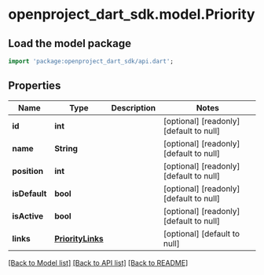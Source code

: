 # openproject_dart_sdk.model.Priority

## Load the model package
```dart
import 'package:openproject_dart_sdk/api.dart';
```

## Properties
Name | Type | Description | Notes
------------ | ------------- | ------------- | -------------
**id** | **int** |  | [optional] [readonly] [default to null]
**name** | **String** |  | [optional] [readonly] [default to null]
**position** | **int** |  | [optional] [readonly] [default to null]
**isDefault** | **bool** |  | [optional] [readonly] [default to null]
**isActive** | **bool** |  | [optional] [readonly] [default to null]
**links** | [**PriorityLinks**](PriorityLinks.md) |  | [optional] [default to null]

[[Back to Model list]](../README.md#documentation-for-models) [[Back to API list]](../README.md#documentation-for-api-endpoints) [[Back to README]](../README.md)


